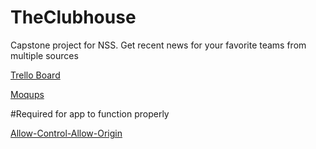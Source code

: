# TheClubhouse
Capstone project for NSS. Get recent news for your favorite teams from multiple sources

[Trello Board](https://trello.com/b/f5VIjCdG/the-clubhouse)

[Moqups](https://app.moqups.com/jaredshane/87VRLDztHu/edit/page/a8f1068fa)


#Required for app to function properly

[Allow-Control-Allow-Origin](https://chrome.google.com/webstore/detail/allow-control-allow-origi/nlfbmbojpeacfghkpbjhddihlkkiljbi?hl=en)
